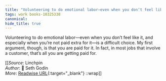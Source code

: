 ```yaml
---
title: "Volunteering to do emotional labor—even when you don’t feel like ..."
tags: work books-10325338
canonical: 
hide_title: true
---
```


Volunteering to do emotional labor—even when you don’t feel like it, and especially when you’re not paid extra for it—is a difficult choice. My first argument, though, is that you are paid for it. In fact, in most jobs that involve a customer, that’s all you are getting paid for.


[[_Source_: Linchpin<br>
_Author_: 📕 Seth Godin<br>
_More_: [Readwise URL](https://readwise.io/open/210672358){:target="_blank"}
::wrap]]